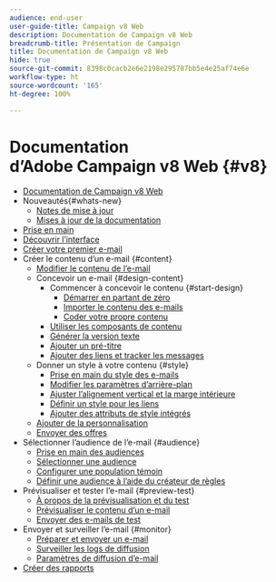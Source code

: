```yaml
---
audience: end-user
user-guide-title: Campaign v8 Web
description: Documentation de Campaign v8 Web
breadcrumb-title: Présentation de Campaign
title: Documentation de Campaign v8 Web
hide: true
source-git-commit: 8398c0cacb2e6e2198e295787bb5e4e25af74e6e
workflow-type: ht
source-wordcount: '165'
ht-degree: 100%

---
```



# Documentation d’Adobe Campaign v8 Web {#v8}

+ [Documentation de Campaign v8 Web](campaign-web-home.md)
+ Nouveautés{#whats-new}
   + [Notes de mise à jour](rn/release-notes.md)
   + [Mises à jour de la documentation](rn/documentation-updates.md)
+ [Prise en main](get-started/get-started.md)
+ [Découvrir l’interface](get-started/user-interface.md)
+ [Créer votre premier e-mail](email/create-email.md)
+ Créer le contenu d’un e-mail {#content}
   + [Modifier le contenu de l’e-mail](content/edit-content.md)
   + Concevoir un e-mail {#design-content}
      + Commencer à concevoir le contenu {#start-design}
         + [Démarrer en partant de zéro ](content/create-email-content.md)
         + [Importer le contenu des e-mails](content/existing-content.md)
         + [Coder votre propre contenu](content/code-content.md)
      + [Utiliser les composants de contenu](content/content-components.md)
      + [Générer la version texte](content/text-version-email.md)
      + [Ajouter un pré-titre](content/preheader.md)
      + [Ajouter des liens et tracker les messages](content/message-tracking.md)
   + Donner un style à votre contenu {#style}
      + [Prise en main du style des e-mails](content/get-started-email-style.md)
      + [Modifier les paramètres d’arrière-plan](content/backgrounds.md)
      + [Ajuster l’alignement vertical et la marge intérieure](content/alignment-and-padding.md)
      + [Définir un style pour les liens](content/styling-links.md)
      + [Ajouter des attributs de style intégrés](content/inline-styling.md)
   + [Ajouter de la personnalisation](personalization/personalize.md)
   + [Envoyer des offres](content/offers.md)
+ Sélectionner l’audience de l’e-mail {#audience}
   + [Prise en main des audiences](audience/about-audiences.md)
   + [Sélectionner une audience](audience/add-audience.md)
   + [Configurer une population témoin](audience/control-group.md)
   + [Définir une audience à l’aide du créateur de règles](audience/segment-builder.md)
+ Prévisualiser et tester l’e-mail {#preview-test}
   + [À propos de la prévisualisation et du test](preview-test/preview-test.md)
   + [Prévisualiser le contenu d’un e-mail](preview-test/preview-content.md)
   + [Envoyer des e-mails de test](preview-test/proofs.md)
+ Envoyer et surveiller l’e-mail {#monitor}
   + [Préparer et envoyer un e-mail](monitor/prepare-send.md)
   + [Surveiller les logs de diffusion](monitor/delivery-logs.md)
   + [Paramètres de diffusion d’e-mail](advanced-settings/delivery-settings.md)
+ [Créer des rapports](reporting/reports.md)
